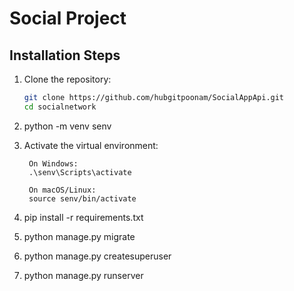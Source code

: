 # Social Project

## Installation Steps

1. Clone the repository:
   ```bash
   git clone https://github.com/hubgitpoonam/SocialAppApi.git
   cd socialnetwork

2. python -m venv senv

3. Activate the virtual environment:

        On Windows:
        .\senv\Scripts\activate

        On macOS/Linux:
        source senv/bin/activate

4. pip install -r requirements.txt

5. python manage.py migrate

6. python manage.py createsuperuser

7. python manage.py runserver
